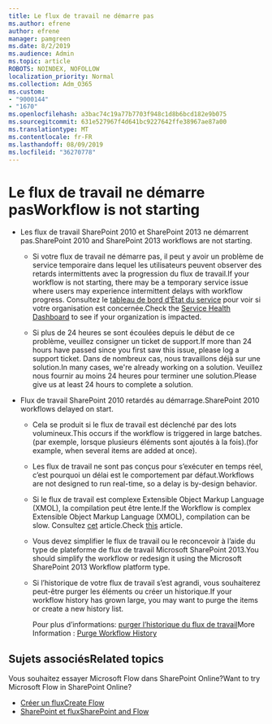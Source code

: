```yaml
---
title: Le flux de travail ne démarre pas
ms.author: efrene
author: efrene
manager: pamgreen
ms.date: 8/2/2019
ms.audience: Admin
ms.topic: article
ROBOTS: NOINDEX, NOFOLLOW
localization_priority: Normal
ms.collection: Adm_O365
ms.custom:
- "9000144"
- "1670"
ms.openlocfilehash: a3bac74c19a77b7703f948c1d8b6bcd182e9b075
ms.sourcegitcommit: 631e527967f4d641bc9227642ffe38967ae87a00
ms.translationtype: MT
ms.contentlocale: fr-FR
ms.lasthandoff: 08/09/2019
ms.locfileid: "36270778"
---
```

# <a name="workflow-is-not-starting"></a><span data-ttu-id="676ee-102">Le flux de travail ne démarre pas</span><span class="sxs-lookup"><span data-stu-id="676ee-102">Workflow is not starting</span></span>

- <span data-ttu-id="676ee-103">Les flux de travail SharePoint 2010 et SharePoint 2013 ne démarrent pas.</span><span class="sxs-lookup"><span data-stu-id="676ee-103">SharePoint 2010 and SharePoint 2013 workflows are not starting.</span></span>

    - <span data-ttu-id="676ee-104">Si votre flux de travail ne démarre pas, il peut y avoir un problème de service temporaire dans lequel les utilisateurs peuvent observer des retards intermittents avec la progression du flux de travail.</span><span class="sxs-lookup"><span data-stu-id="676ee-104">If your workflow is not starting, there may be a temporary service issue where users may experience intermittent delays with workflow progress.</span></span> <span data-ttu-id="676ee-105">Consultez le [tableau de bord d’État du service](https:/admin.microsoft.com/AdminPortal/Home#/servicehealth) pour voir si votre organisation est concernée.</span><span class="sxs-lookup"><span data-stu-id="676ee-105">Check the [Service Health Dashboard](https:/admin.microsoft.com/AdminPortal/Home#/servicehealth) to see if your organization is impacted.</span></span>

    - <span data-ttu-id="676ee-106">Si plus de 24 heures se sont écoulées depuis le début de ce problème, veuillez consigner un ticket de support.</span><span class="sxs-lookup"><span data-stu-id="676ee-106">If more than 24 hours have passed since you first saw this issue, please log a support ticket.</span></span> <span data-ttu-id="676ee-107">Dans de nombreux cas, nous travaillons déjà sur une solution.</span><span class="sxs-lookup"><span data-stu-id="676ee-107">In many cases, we're already working on a solution.</span></span> <span data-ttu-id="676ee-108">Veuillez nous fournir au moins 24 heures pour terminer une solution.</span><span class="sxs-lookup"><span data-stu-id="676ee-108">Please give us at least 24 hours to complete a solution.</span></span>

- <span data-ttu-id="676ee-109">Flux de travail SharePoint 2010 retardés au démarrage.</span><span class="sxs-lookup"><span data-stu-id="676ee-109">SharePoint 2010 workflows delayed on start.</span></span>

    - <span data-ttu-id="676ee-110">Cela se produit si le flux de travail est déclenché par des lots volumineux.</span><span class="sxs-lookup"><span data-stu-id="676ee-110">This occurs if the workflow is triggered in large batches.</span></span> <span data-ttu-id="676ee-111">(par exemple, lorsque plusieurs éléments sont ajoutés à la fois).</span><span class="sxs-lookup"><span data-stu-id="676ee-111">(for example, when several items are added at once).</span></span>

    - <span data-ttu-id="676ee-112">Les flux de travail ne sont pas conçus pour s’exécuter en temps réel, c’est pourquoi un délai est le comportement par défaut.</span><span class="sxs-lookup"><span data-stu-id="676ee-112">Workflows are not designed to run real-time, so a delay is by-design behavior.</span></span>

   -  <span data-ttu-id="676ee-113">Si le flux de travail est complexe Extensible Object Markup Language (XMOL), la compilation peut être lente.</span><span class="sxs-lookup"><span data-stu-id="676ee-113">If the Workflow is complex Extensible Object Markup Language (XMOL), compilation can be slow.</span></span> <span data-ttu-id="676ee-114">Consultez [cet](https://support.microsoft.com/en-us/kb/3043697) article.</span><span class="sxs-lookup"><span data-stu-id="676ee-114">Check [this](https://support.microsoft.com/en-us/kb/3043697) article.</span></span>

    - <span data-ttu-id="676ee-115">Vous devez simplifier le flux de travail ou le reconcevoir à l’aide du type de plateforme de flux de travail Microsoft SharePoint 2013.</span><span class="sxs-lookup"><span data-stu-id="676ee-115">You should simplify the workflow or redesign it using the Microsoft SharePoint 2013 Workflow platform type.</span></span>

    - <span data-ttu-id="676ee-116">Si l’historique de votre flux de travail s’est agrandi, vous souhaiterez peut-être purger les éléments ou créer un historique.</span><span class="sxs-lookup"><span data-stu-id="676ee-116">If your workflow history has grown large, you may want to purge the items or create a new history list.</span></span>

        <span data-ttu-id="676ee-117">Pour plus d’informations: [purger l’historique du flux de travail](https://blogs.technet.microsoft.com/marj/2015/08/07/sharepoint-2010-workflows-best-practice-purge-workflow-history-list-items/)</span><span class="sxs-lookup"><span data-stu-id="676ee-117">More Information : [Purge Workflow History](https://blogs.technet.microsoft.com/marj/2015/08/07/sharepoint-2010-workflows-best-practice-purge-workflow-history-list-items/)</span></span>


## <a name="related-topics"></a><span data-ttu-id="676ee-118">Sujets associés</span><span class="sxs-lookup"><span data-stu-id="676ee-118">Related topics</span></span>
<span data-ttu-id="676ee-119">Vous souhaitez essayer Microsoft Flow dans SharePoint Online?</span><span class="sxs-lookup"><span data-stu-id="676ee-119">Want to try Microsoft Flow in SharePoint Online?</span></span>
- [<span data-ttu-id="676ee-120">Créer un flux</span><span class="sxs-lookup"><span data-stu-id="676ee-120">Create Flow</span></span>](https://support.office.com/article/Create-a-flow-for-a-list-or-library-in-SharePoint-Online-or-OneDrive-for-Business-a9c3e03b-0654-46af-a254-20252e580d01) 
- [<span data-ttu-id="676ee-121">SharePoint et flux</span><span class="sxs-lookup"><span data-stu-id="676ee-121">SharePoint and Flow</span></span>](https://flow.microsoft.com/blog/sharepoint-and-flow/) 


